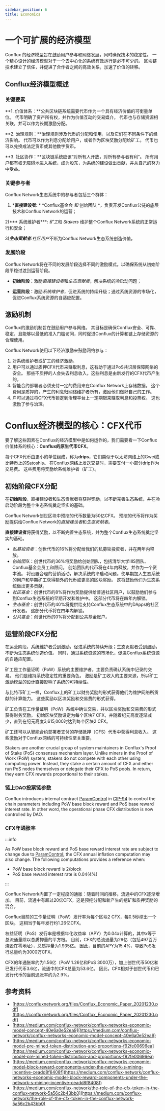 ```yaml
---
sidebar_position: 6
title: Economics
---
```


# **一个可扩展的经济模型**
Conflux 的经济模型旨在鼓励用户参与和网络发展，同时确保技术的稳定性。 一个精心设计的经济模型对于一个去中心化的系统有效运行是必不可少的。 区块链技术建立了信任，并促进了合作者之间的高效关系，加速了价值的转移。

## **Conflux经济模型概述**
### 关键要素

**1. 价值体系：**公共区块链系统需要代币作为一个具有经济价值的可衡量单位。 代币明确了资产所有权，并作为价值互动的交易媒介。 代币也与存储资源相关联，并可以作为长期激励分配。

**2. 治理规则：**治理规则涉及代币的分配和使用，以及它们在不同条件下的经济影响。 代币可以作为利息分配给用户，或者作为区块奖励分配给矿工。 代币也可以兑换成法定货币或其他数字货币。

**3. 社区协作：**区块链系统应该“对所有人开放，对所有参与者有利”。 所有用户都有权无障碍地进入系统，成为股东，为系统的建设做出贡献，并从自己的努力中受益。

### 关键参与者
Conflux Network生态系统中的参与者包括三个群体：

1) ***直接建设者**: * *Conflux基金会 *和* 创始团队 *，负责开发Conflux公链的底层技术和Conflux Network的运营； 

2)*** 系统维护者***: *矿工*和 *Stakers* 维护整个Conflux Network系统的正常运行和安全；

3)***生态贡献者***:*社区用户*不断为Conflux Network生态系统创造价值。

### 发展阶段
Conflux Network将在不同的发展阶段选择不同的激励模式，以确保系统从初始阶段平稳过渡到运营阶段。

- **初始阶段**：激励*直接建设者*和*生态贡献者*，解决系统的冷启动问题；

- **运营阶段**：激励*系统维护者*，促进系统的持续升级；通过系统资源的市场化，促进Conflux系统资源的自适应配置。

## **激励机制**

Conflux的激励机制旨在鼓励用户参与网络。 其目标是确保Conflux安全、可靠、稳定，且能够以最低的准入门槛访问，同时促进Conflux的计算和链上存储资源的合理使用。

Conflux Network使用以下经济激励来鼓励网络参与：

1. 对系统维护者或矿工的经济激励。
2. 用户可以通过质押CFX代币来赚取利息，这有助于通过PoS共识层保障网络的安全。 那些不质押的人会失去利息收入，这些利息是由新发行的CFX代币产生的。
3. 智能合约部署者必须支付一定的费用来在Conflux Network上存储数据。 这个费用是质押的，产生的利息归网络维护者所有，激励他们做好自己的工作。
4. 户可以通过将CFX代币锁定到治理平台上一定期限来赚取利息和投票权。 这也激励了参与治理。

# **Conflux经济模型的核心：CFX代币**

要了解这些因素在Conflux的经济模型中是如何运作的，我们需要看一下Conflux价值体系的核心：**Conflux的原生代币CFX**。

每个CFX代币由更小的单位组成，称为**drips**，它们类似于以太坊网络上的Gwei或比特币上的Satoshis。 在Conflux网络上发送交易时，需要支付一小部分drip作为交易费。 这些费用将奖励给系统维护者（矿工）。

## **初始阶段CFX分配**

在**初始阶段**，直接建设者和生态贡献者将获得奖励，以不断完善生态系统，并在冷启动阶段为整个生态系统奠定坚实的基础。

Conflux Network创世区块中预挖的代币数量为50亿CFX。 预挖的代币将作为奖励提供给Conflux Network的*直接建设者*和*生态贡献者*。

**直接建设者**将获得奖励，以不断完善生态系统，并为整个Conflux生态系统奠定坚实的基础。
- *私募投资者*：创世代币的16%将分配给我们的私募轮投资者，并在两年内释放。
- *创始团队*：创世代币的36%将奖励给创始团队，包括清华大学IIIS团队、Conflux基金会员工和顾问。 创始团队的代币将在4年内释放，并作为一个资本池。 将设置合理的营销活动，解决系统的冷启动问题，使早期加入生态系统的用户和早期矿工获得额外的代币或更高的区块奖励。 这将鼓励他们为生态系统做出更多贡献。
- *社区基金*：创世代币的8%将作为奖励提供给普通社区用户，以鼓励他们参与到Conflux生态系统的早期开发和维护中。 这部分代币将在四年内解锁。
- *生态基金*：创世代币的40%将提供给支持Conflux生态系统中的DApps的社区开发者。 这部分代币将在四年内解锁。
- *公共基金*：创世代币的0%将分配到公共基金账户。


## **运营阶段CFX分配**

在运营阶段，系统维护者受到激励，促进系统的持续升级；生态贡献者受到鼓励，不断为生态系统创造价值。 同时，通过系统资源的市场化，促进Conflux系统资源的自适应配置。

矿工是工作量证明（PoW）系统的主要维护者，主要负责确认系统中记录的交易。 他们是维持系统稳定性的重要角色。 激励是矿工收入的主要来源，所以矿工激励模型的设计直接影响了系统的可持续性。

与比特币矿工一样，Conflux上的矿工以财务奖励的形式获得他们为维护网络所贡献的计算能力。 这些奖励以区块奖励和交易费的形式获得。

矿工负责在工作量证明（PoW）系统中确认交易，并以区块奖励和交易费的形式获得财务奖励。 初始区块奖励设定为每个区块7 CFX，并随着纪元高度逐渐减少，直到在纪元高度3,615,000时达到每个区块2 CFX。

矿工还可以从智能合约部署者支付的存储抵押（CFS）代币中获得利息收入。 这些激励对于Conflux网络的可持续性至关重要。

Stakers are another crucial group of system maintainers in Conflux's Proof of Stake (PoS) consensus mechanism layer. Unlike miners in the Proof of Work (PoW) system, stakers do not compete with each other using computing power. Instead, they stake a certain amount of CFX and either run PoS nodes themselves or delegate their CFX to PoS pools. In return, they earn CFX rewards proportional to their stakes.

### 链上DAO投票链参数

Conflux introduces internal contract [ParamControl](../../core/learn/core-space-basics/internal-contracts/params-control.md) in [CIP-94](https://github.com/Conflux-Chain/CIPs/blob/master/CIPs/cip-94.md) to control the chain parameters including PoW base block reward and PoS base reward interest rate. In other word, the operational phase CFX distribution is now controlled by DAO.

### **CFX年通胀率**

:::info

As PoW base block reward and PoS base reward interest rate are subject to change due to [ParamControl](../../core/learn/core-space-basics/internal-contracts/params-control.md), the CFX annual inflation computation may also change. The following computations provides a reference when:

- PoW base block reward is 2/block
- PoS base reward interest rate is 0.04(4%)

:::

Conflux Network内置了一定程度的通胀：随着时间的推移，流通中的CFX逐渐增加。 目前，流通中有超过20亿CFX，这是预挖分配和新产生的挖矿和质押奖励的混合。

Conflux目前的工作量证明（PoW）发行率为每个区块2 CFX，每0.5秒挖出一个区块。 这相当于每年发行约1.26亿CFX。

权益证明（PoS）发行率是根据年化收益率（APY）为0.04x计算的，其中x等于总流通量除以总质押量的平方根。 目前，CFX的总流通量为29亿（包括497百万烧毁在零地址），总质押量为1.935亿。 因此，目前的APY为15.4%，导致PoS发行总量约为3000万CFX。

CFX的年通胀率约为1.56亿（PoW 1.26亿和PoS 3000万），加上创世代币50亿和已发行代币3.6亿，流通中的CFX总量为53.6亿。 因此，CFX相对于创世代币和已发行代币的当前通胀率约为2.9%。

## **参考资料**
- [https://confluxnetwork.org/files/Conflux_Economic_Paper_20201230.pdf](https://confluxnetwork.org/files/Conflux_Economic_Paper_20201230.pdf)
- [https://medium.com/conflux-network/conflux-networks-economic-model-concept-40e6a0e52ea9](https://medium.com/conflux-network/conflux-networks-economic-model-concept-40e6a0e52ea9)
- [https://medium.com/conflux-network/conflux-networks-economic-model-pre-mined-token-distribution-and-proportions-f92fe00696ea](https://medium.com/conflux-network/conflux-networks-economic-model-pre-mined-token-distribution-and-proportions-f92fe00696ea)
- [https://medium.com/conflux-network/conflux-networks-economic-model-block-reward-components-under-the-network-s-mining-incentive-ceadd8f8408f](https://medium.com/conflux-network/conflux-networks-economic-model-block-reward-components-under-the-network-s-mining-incentive-ceadd8f8408f)
- [https://medium.com/conflux-network/the-role-of-the-cfx-token-in-the-conflux-network-5a56c2b43bb0](https://medium.com/conflux-network/the-role-of-the-cfx-token-in-the-conflux-network-5a56c2b43bb0)
